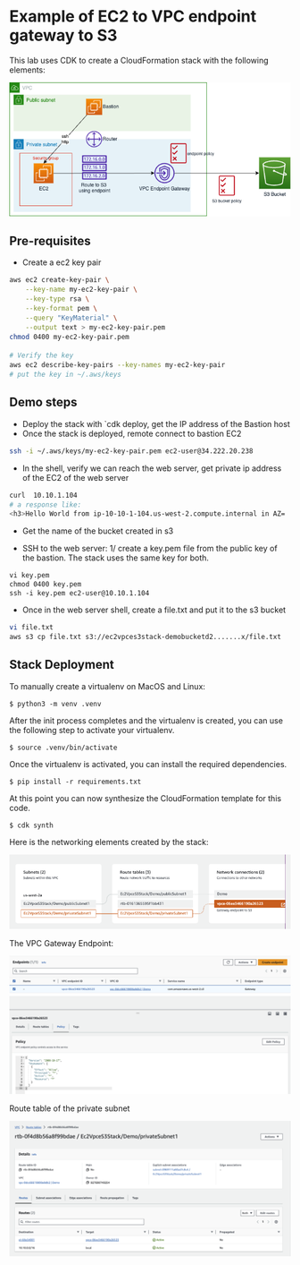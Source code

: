 # Example of EC2 to VPC endpoint gateway to S3

This lab uses CDK to create a CloudFormation stack with the following elements:

![](../../../docs/infra/diagrams/networking/ec2-vpc-ep-s3.drawio.png)

## Pre-requisites

* Create a ec2 key pair

```sh
aws ec2 create-key-pair \
    --key-name my-ec2-key-pair \
    --key-type rsa \
    --key-format pem \
    --query "KeyMaterial" \
    --output text > my-ec2-key-pair.pem
chmod 0400 my-ec2-key-pair.pem

# Verify the key
aws ec2 describe-key-pairs --key-names my-ec2-key-pair
# put the key in ~/.aws/keys
```

## Demo steps

* Deploy the stack with `cdk deploy, get the IP address of the Bastion host
* Once the stack is deployed, remote connect to bastion EC2

```sh
ssh -i ~/.aws/keys/my-ec2-key-pair.pem ec2-user@34.222.20.238
```

* In the shell, verify we can reach the web server, get private ip address of the EC2 of the web server

```sh
curl  10.10.1.104
# a response like:
<h3>Hello World from ip-10-10-1-104.us-west-2.compute.internal in AZ=  </h3>
```

* Get the name of the bucket created in s3

* SSH to the web server: 1/ create a key.pem file from the public key of the bastion. The stack uses the same key for both.

```
vi key.pem
chmod 0400 key.pem
ssh -i key.pem ec2-user@10.10.1.104
```

* Once in the web server shell, create a file.txt and put it to the s3 bucket

```sh
vi file.txt
aws s3 cp file.txt s3://ec2vpces3stack-demobucketd2.......x/file.txt
```

## Stack Deployment

To manually create a virtualenv on MacOS and Linux:

```
$ python3 -m venv .venv
```

After the init process completes and the virtualenv is created, you can use the following
step to activate your virtualenv.

```
$ source .venv/bin/activate
```

Once the virtualenv is activated, you can install the required dependencies.

```
$ pip install -r requirements.txt
```

At this point you can now synthesize the CloudFormation template for this code.

```
$ cdk synth
```

Here is the networking elements created by the stack:

![](./images/route-to-vpce.png)

The VPC Gateway Endpoint:

![](./images/vpce-gtw.png)

Route table of the private subnet

![](./images/route-private-sub.png)


